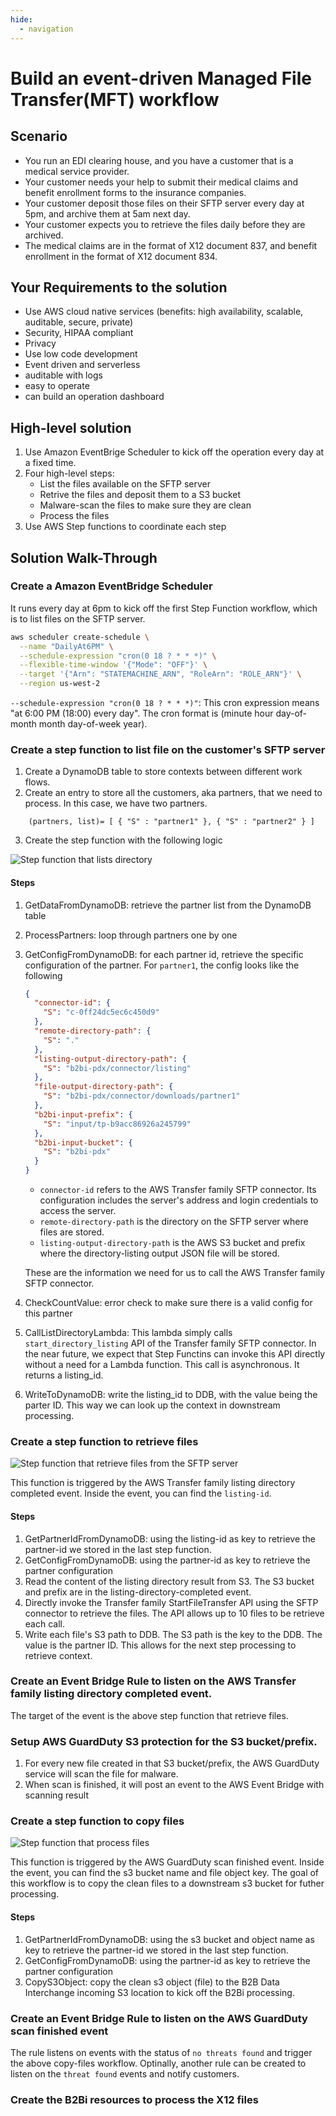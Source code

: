 ```yaml
---
hide:
  - navigation
---
```

# Build an event-driven Managed File Transfer(MFT) workflow

## Scenario
- You run an EDI clearing house, and you have a customer that is a medical service provider. 
- Your customer needs your help to submit their medical claims and benefit enrollment forms to the insurance companies. 
- Your customer deposit those files on their SFTP server every day at 5pm, and archive them at 5am next day.
- Your customer expects you to retrieve the files daily before they are archived.
- The medical claims are in the format of X12 document 837, and benefit enrollment in the format of X12 document 834. 

## Your Requirements to the solution
- Use AWS cloud native services (benefits: high availability, scalable, auditable, secure, private)
- Security, HIPAA compliant
- Privacy
- Use low code development
- Event driven and serverless
- auditable with logs
- easy to operate
- can build an operation dashboard 

## High-level solution
1. Use Amazon EventBrige Scheduler to kick off the operation every day at a fixed time.
2. Four high-level steps:
    - List the files available on the SFTP server
    - Retrive the files and deposit them to a S3 bucket
    - Malware-scan the files to make sure they are clean
    - Process the files 
3. Use AWS Step functions to coordinate each step


## Solution Walk-Through
### Create a Amazon EventBridge Scheduler
It runs every day at 6pm to kick off the first Step Function workflow, which is to list files on the SFTP server.
```bash
aws scheduler create-schedule \
  --name "DailyAt6PM" \
  --schedule-expression "cron(0 18 ? * * *)" \
  --flexible-time-window '{"Mode": "OFF"}' \
  --target '{"Arn": "STATEMACHINE_ARN", "RoleArn": "ROLE_ARN"}' \
  --region us-west-2
```

`--schedule-expression "cron(0 18 ? * * *)"`: This cron expression means "at 6:00 PM (18:00) every day". The cron format is (minute hour day-of-month month day-of-week year).

### Create a step function to list file on the customer's SFTP server
1. Create a DynamoDB table to store contexts between different work flows.
2. Create an entry to store all the customers, aka partners, that we need to process. In this case, we have two partners. 
```
    (partners, list)= [ { "S" : "partner1" }, { "S" : "partner2" } ]
```
3.  Create the step function with the following logic

![Step function that lists directory](stepfunction-list-directory.png)

#### Steps
1. GetDataFromDynamoDB: retrieve the partner list from the DynamoDB table
2. ProcessPartners: loop through partners one by one
3. GetConfigFromDynamoDB: for each partner id, retrieve the specific configuration of the partner.  For `partner1`, the config looks like the following
    ```json
    {
      "connector-id": {
        "S": "c-0ff24dc5ec6c450d9"
      },
      "remote-directory-path": {
        "S": "."
      },
      "listing-output-directory-path": {
        "S": "b2bi-pdx/connector/listing"
      },
      "file-output-directory-path": {
        "S": "b2bi-pdx/connector/downloads/partner1"
      },
      "b2bi-input-prefix": {
        "S": "input/tp-b9acc86926a245799"
      },
      "b2bi-input-bucket": {
        "S": "b2bi-pdx"
      }
    }
    ```
    - `connector-id` refers to the AWS Transfer family SFTP connector. Its configuration includes the server's address and login credentials to access the server.
    - `remote-directory-path` is the directory on the SFTP server where files are stored.
    - `listing-output-directory-path` is the AWS S3 bucket and prefix where the directory-listing output JSON file will be stored. 

    These are the information we need for us to call the AWS Transfer family SFTP connector.

4. CheckCountValue: error check to make sure there is a valid config for this partner
5. CallListDirectoryLambda: This lambda simply calls `start_directory_listing` API of the Transfer family SFTP connector. In the near future, we expect that Step Functins can invoke this API directly without a need for a Lambda function. This call is asynchronous. It returns a listing_id. 
6. WriteToDynamoDB: write the listing_id to DDB, with the value being the parter ID. This way we can look up the context
   in downstream processing. 

### Create a step function to retrieve files

![Step function that retrieve files from the SFTP server](stepfunction-retrieve-files.png)

This function is triggered by the AWS Transfer family listing directory completed event. Inside the event, you can find the `listing-id`. 

#### Steps
1. GetPartnerIdFromDynamoDB: using the listing-id as key to retrieve the partner-id we stored in the last step function. 
2. GetConfigFromDynamoDB: using the partner-id as key to retrieve the partner configuration
3. Read the content of the listing directory result from S3. The S3 bucket and prefix are in the listing-directory-completed event. 
4. Directly invoke the Transfer family StartFileTransfer API using the SFTP connector to retrieve the files. The API
   allows up to 10 files to be retrieve each call. 
5. Write each file's S3 path to DDB. The S3 path is the key to the DDB. The value is the partner ID. This allows for the
   next step processing to retrieve context.

### Create an Event Bridge Rule to listen on the AWS Transfer family listing directory completed event. 
The target of the event is the above step function that retrieve files. 

### Setup AWS GuardDuty S3 protection for the S3 bucket/prefix.
1. For every new file created in that S3 bucket/prefix, the AWS GuardDuty service will scan the file for malware. 
2. When scan is finished, it will post an event to the AWS Event Bridge with scanning result

### Create a step function to copy files

![Step function that process files](stepfunction-copy-files.png)

This function is triggered by the AWS GuardDuty scan finished event. Inside the event, you can find the s3 bucket name
and file object key. The goal of this workflow is to copy the clean files to a downstream s3 bucket for futher
processing.

#### Steps
1. GetPartnerIdFromDynamoDB: using the s3 bucket and object name as key to retrieve the partner-id we stored in the last step function. 
2. GetConfigFromDynamoDB: using the partner-id as key to retrieve the partner configuration
3. CopyS3Object: copy the clean s3 object (file) to the B2B Data Interchange incoming S3 location to kick off the B2Bi processing.

### Create an Event Bridge Rule to listen on the AWS GuardDuty scan finished event
The rule listens on events with the status of `no threats found` and trigger the above copy-files workflow.
Optinally, another rule can be created to listen on the `threat found` events and notify customers.

### Create the B2Bi resources to process the X12 files
